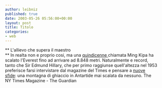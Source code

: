 ```yaml
---
author: leibniz
published: true
date: 2003-05-26 05:56:00+00:00
layout: post
title: Titolo
categories:
- web
---
```


   **   L'allievo che supera il maestro   
**   In realta non e proprio cosi, ma una  [   quindicenne ](http://www.observer.co.uk/international/story/0,6903,963102,00.html)chiamata Ming Kipa ha scalato l'Everest fino ad arrivare ad 8.848 metri. Naturalmente e record, tanto che Sir Edmund Hillary, che per primo raggiunse quell'altezza nel 1953 preferisce farsi intervistare dal magazine del Times e pensare a  [   nuove sfide](http://www.nytimes.com/2003/05/25/magazine/25LIVES.html): una montagna di ghiaccio in Antartide mai scalata da nessuno.
The NY Times Magazine - The Guardian
